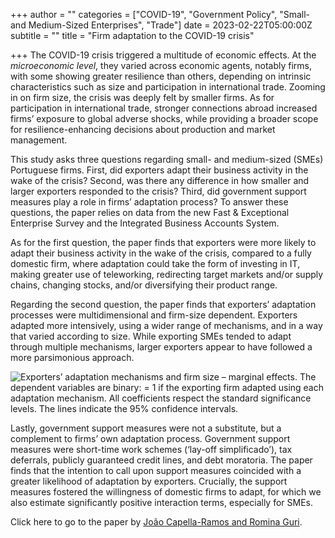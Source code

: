 +++
author = ""
categories = ["COVID-19", "Government Policy", "Small- and Medium-Sized Enterprises", "Trade"]
date = 2023-02-22T05:00:00Z
subtitle = ""
title = "Firm adaptation to the COVID-19 crisis"

+++
The COVID-19 crisis triggered a multitude of economic effects. At the _microeconomic level_, they varied across economic agents, notably firms, with some showing greater resilience than others, depending on intrinsic characteristics such as size and participation in international trade. Zooming in on firm size, the crisis was deeply felt by smaller firms. As for participation in international trade, stronger connections abroad increased firms’ exposure to global adverse shocks, while providing a broader scope for resilience-enhancing decisions about production and market management.

This study asks three questions regarding small- and medium-sized (SMEs) Portuguese firms. First, did exporters adapt their business activity in the wake of the crisis? Second, was there any difference in how smaller and larger exporters responded to the crisis? Third, did government support measures play a role in firms’ adaptation process? To answer these questions, the paper relies on data from the new Fast & Exceptional Enterprise Survey and the Integrated Business Accounts System.

As for the first question, the paper finds that exporters were more likely to adapt their business activity in the wake of the crisis, compared to a fully domestic firm, where adaptation could take the form of investing in IT, making greater use of teleworking, redirecting target markets and/or supply chains, changing stocks, and/or diversifying their product range.

Regarding the second question, the paper finds that exporters’ adaptation processes were multidimensional and firm-size dependent. Exporters adapted more intensively, using a wider range of mechanisms, and in a way that varied according to size. While exporting SMEs tended to adapt through multiple mechanisms, larger exporters appear to have followed a more parsimonious approach.

![](/v1677116826/research_report/Screen_Shot_2023-02-22_at_8.46.24_PM_pydvuf.png "Exporters’ adaptation mechanisms and firm size – marginal effects. The dependent variables are binary: = 1 if the exporting firm adapted using each adaptation mechanism. All coefficients respect the standard significance levels. The lines indicate the 95% confidence intervals.")

Lastly, government support measures were not a substitute, but a complement to firms’ own adaptation process. Government support measures were short-time work schemes (‘lay-off simplificado’), tax deferrals, publicly guaranteed credit lines, and debt moratoria. The paper finds that the intention to call upon support measures coincided with a greater likelihood of adaptation by exporters. Crucially, the support measures fostered the willingness of domestic firms to adapt, for which we also estimate significantly positive interaction terms, especially for SMEs.

Click here to go to the paper by [João Capella-Ramos and Romina Guri](https://ideas.repec.org/p/mde/wpaper/0169.html).